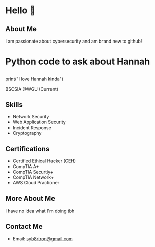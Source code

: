 # Hello 👋
## About Me
I am passionate about cybersecurity and am brand new to github!
##
# Python code to ask about Hannah
##
print("I love Hannah kinda")

BSCSIA @WGU (Current)

## Skills
- Network Security
- Web Application Security
- Incident Response
- Cryptography

## Certifications
- Certified Ethical Hacker (CEH)
- CompTIA A+
- CompTIA Securtiy+
- CompTIA Network+
- AWS Cloud Practioner
##  
## More About Me
I have no idea what I'm doing tbh
  
## Contact Me
- Email: syb8rtron@gmail.com
